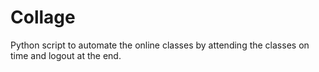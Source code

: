 # Collage
Python script to automate the online classes by attending the classes on time and logout at the end.
